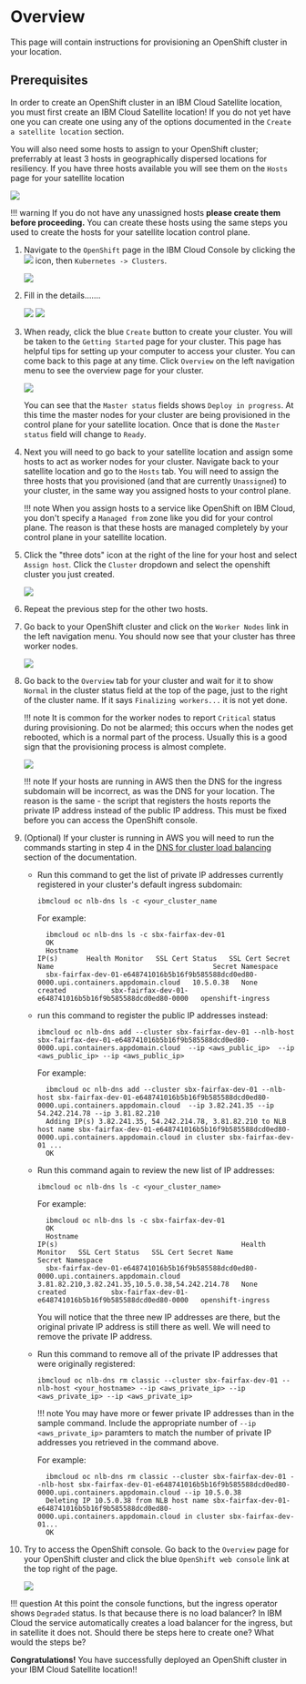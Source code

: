 # Overview

This page will contain instructions for provisioning an OpenShift cluster in your location.

## Prerequisites

In order to create an OpenShift cluster in an IBM Cloud Satellite location, you must first create an IBM Cloud Satellite location!  If you do not yet have one you can create one using any of the options documented in the `Create a satellite location` section.  

You will also need some hosts to assign to your OpenShift cluster; preferrably at least 3 hosts in geographically dispersed locations for resiliency.  If you have three hosts available you will see them on the `Hosts` page for your satellite location

![](images/data-plane-hosts.png)

!!! warning
    If you do not have any unassigned hosts **please create them before proceeding.**  You can create these hosts using the same steps you used to create the hosts for your satellite location control plane.

1. Navigate to the `OpenShift` page in the IBM Cloud Console by clicking the ![](../images/hamburger.png) icon, then `Kubernetes -> Clusters`.

    ![](images/clusters-create-cluster.png)

1. Fill in the details.......

    ![](images/openshift-details-1.png)
    ![](images/openshift-details-2.png)

1. When ready, click the blue `Create` button to create your cluster.  You will be taken to the `Getting Started` page for your cluster.  This page has helpful tips for setting up your computer to access your cluster.  You can come back to this page at any time.  Click `Overview` on the left navigation menu to see the overview page for your cluster.

    ![](images/cluster-provisioning.png)

    You can see that the `Master status` fields shows `Deploy in progress`.  At this time the master nodes for your cluster are being provisioned in the control plane for your satellite location.  Once that is done the `Master status` field will change to `Ready`.

1. Next you will need to go back to your satellite location and assign some hosts to act as worker nodes for your cluster.  Navigate back to your satellite location and go to the `Hosts` tab.  You will need to assign the three hosts that you provisioned (and that are currently `Unassigned`) to your cluster, in the same way you assigned hosts to your control plane.  

    !!! note
        When you assign hosts to a service like OpenShift on IBM Cloud, you don't specify a `Managed from` zone like you did for your control plane.  The reason is that these hosts are managed completely by your control plane in your satellite location.

1. Click the "three dots" icon at the right of the line for your host and select `Assign host`.  Click the `Cluster` dropdown and select the openshift cluster you just created.

    ![](images/assign-dp-host.png)

1. Repeat the previous step for the other two hosts.

1. Go back to your OpenShift cluster and click on the `Worker Nodes` link in the left navigation menu.  You should now see that your cluster has three worker nodes.

    ![](images/workers-provisioning.png)

1. Go back to the `Overview` tab for your cluster and wait for it to show `Normal` in the cluster status field at the top of the page, just to the right of the cluster name.  If it says `Finalizing workers...` it is not yet done.

    !!! note
        It is common for the worker nodes to report `Critical` status during provisioning.  Do not be alarmed; this occurs when the nodes get rebooted, which is a normal part of the process.  Usually this is a good sign that the provisioning process is almost complete.

    ![](images/cluster-normal.png)


    !!! note
        If your hosts are running in AWS then the DNS for the ingress subdomain will be incorrect, as was the DNS for your location.  The reason is the same - the script that registers the hosts reports the private IP address instead of the public IP address.  This must be fixed before you can access the OpenShift console.

1. (Optional) If your cluster is running in AWS you will need to run the commands starting in step 4 in the [DNS for cluster load balancing](https://cloud.ibm.com/docs/satellite?topic=satellite-providers#aws-reqs-dns-cluster-nlb) section of the documentation.  
    - Run this command to get the list of private IP addresses currently registered in your cluster's default ingress subdomain:

        `ibmcloud oc nlb-dns ls -c <your_cluster_name`

        For example:

            ibmcloud oc nlb-dns ls -c sbx-fairfax-dev-01
            OK
            Hostname                                                                                  IP(s)       Health Monitor   SSL Cert Status   SSL Cert Secret Name                                       Secret Namespace   
            sbx-fairfax-dev-01-e648741016b5b16f9b585588dcd0ed80-0000.upi.containers.appdomain.cloud   10.5.0.38   None             created           sbx-fairfax-dev-01-e648741016b5b16f9b585588dcd0ed80-0000   openshift-ingress 

    - run this command to register the public IP addresses instead:

        `ibmcloud oc nlb-dns add --cluster sbx-fairfax-dev-01 --nlb-host sbx-fairfax-dev-01-e648741016b5b16f9b585588dcd0ed80-0000.upi.containers.appdomain.cloud  --ip <aws_public_ip>  --ip <aws_public_ip> --ip <aws_public_ip>`

        For example:

            ibmcloud oc nlb-dns add --cluster sbx-fairfax-dev-01 --nlb-host sbx-fairfax-dev-01-e648741016b5b16f9b585588dcd0ed80-0000.upi.containers.appdomain.cloud  --ip 3.82.241.35 --ip 54.242.214.78 --ip 3.81.82.210
            Adding IP(s) 3.82.241.35, 54.242.214.78, 3.81.82.210 to NLB host name sbx-fairfax-dev-01-e648741016b5b16f9b585588dcd0ed80-0000.upi.containers.appdomain.cloud in cluster sbx-fairfax-dev-01 ...
            OK

    - Run this command again to review the new list of IP addresses:

        `ibmcloud oc nlb-dns ls -c <your_cluster_name>`

        For example:

            ibmcloud oc nlb-dns ls -c sbx-fairfax-dev-01
            OK
            Hostname                                                                                  IP(s)                                             Health Monitor   SSL Cert Status   SSL Cert Secret Name                                       Secret Namespace   
            sbx-fairfax-dev-01-e648741016b5b16f9b585588dcd0ed80-0000.upi.containers.appdomain.cloud   3.81.82.210,3.82.241.35,10.5.0.38,54.242.214.78   None             created           sbx-fairfax-dev-01-e648741016b5b16f9b585588dcd0ed80-0000   openshift-ingress   

        You will notice that the three new IP addresses are there, but the original private IP address is still there as well.  We will need to remove the private IP address.

    - Run this command to remove all of the private IP addresses that were originally registered:

        `ibmcloud oc nlb-dns rm classic --cluster sbx-fairfax-dev-01 --nlb-host <your_hostname> --ip <aws_private_ip> --ip <aws_private_ip> --ip <aws_private_ip>`

        !!! note
            You may have more or fewer private IP addresses than in the sample command.  Include the appropriate number of `--ip <aws_private_ip>` paramters to match the number of private IP addresses you retrieved in the command above.

        For example:

            ibmcloud oc nlb-dns rm classic --cluster sbx-fairfax-dev-01 --nlb-host sbx-fairfax-dev-01-e648741016b5b16f9b585588dcd0ed80-0000.upi.containers.appdomain.cloud --ip 10.5.0.38
            Deleting IP 10.5.0.38 from NLB host name sbx-fairfax-dev-01-e648741016b5b16f9b585588dcd0ed80-0000.upi.containers.appdomain.cloud in cluster sbx-fairfax-dev-01...
            OK

1. Try to access the OpenShift console.  Go back to the `Overview` page for your OpenShift cluster and click the blue `OpenShift web console` link at the top right of the page.

    ![](images/openshift-console.png)


!!! question
    At this point the console functions, but the ingress operator shows `Degraded` status.  Is that because there is no load balancer?  In IBM Cloud the service automatically creates a load balancer for the ingress, but in satellite it does not.  Should there be steps here to create one?  What would the steps be?



**Congratulations!** You have successfully deployed an OpenShift cluster in your IBM Cloud Satellite location!!
